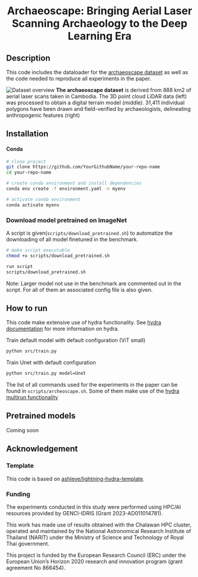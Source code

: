 <div align="center">

# Archaeoscape: Bringing Aerial Laser Scanning Archaeology to the Deep Learning Era

</div>

## Description

This code includes the dataloader for the [archaeoscape dataset]() as well as the code needed to reproduce all experiments in the paper.

![Dataset overview](images/dataset_overview.png)
**The archaeoscape dataset** is derived from 888 km2 of aerial laser scans taken in Cambodia.
The 3D point cloud LiDAR data (left) was processed to obtain a digital terrain model (middle). 31,411 individual
polygons have been drawn and field-verified by archaeologists, delineating anthropogenic features (right)
## Installation

#### Conda

```bash
# clone project
git clone https://github.com/YourGithubName/your-repo-name
cd your-repo-name

# create conda environment and install dependencies
conda env create -f environment.yaml -n myenv

# activate conda environment
conda activate myenv
```
### Download model pretrained on ImageNet
A script is given(`scripts/download_pretrained.sh`) to automatize the downloading of all model finetuned in the benchmark.
```bash
# make script executable
chmod +x scripts/download_pretrained.sh

run script
scripts/download_pretrained.sh
```

Note: Larger model not use in the benchmark are commented out in the script. For all of them an associated config file is also given.

## How to run
This code make extensive use of hydra functionality. See [hydra documentation](https://hydra.cc/docs/intro/) for more information on hydra.


Train default model with default configuration (ViT small)

```bash
python src/train.py
```

Train Unet with default configuration

```bash
python src/train.py model=Unet
```

The list of all commands used for the experiments in the paper can be found in `scripts/archeoscape.sh`. Some of them make use of the [hydra multirun functionality](https://hydra.cc/docs/tutorials/basic/running_your_app/multi-run/)

## Pretrained models

Coming soon

## Acknowledgement
### Template
This code is based on [ashleve/lightning-hydra-template](https://github.com/ashleve/lightning-hydra-template).

### Funding
The experiments conducted in this study were performed using HPC/AI resources provided by GENCI-IDRIS (Grant 2023-AD011014781).

This work has made use of results obtained with the Chalawan HPC cluster, operated and maintained by the National Astronomical Research Institute of Thailand (NARIT) under the Ministry of Science and Technology of Royal Thai government.

This project is funded by the European Research Council (ERC) under the European Union’s Horizon 2020 research and innovation program (grant agreement No 866454).
